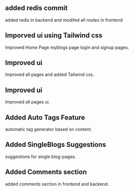 ## added redis commit

added redis in backend and modifed all routes in frontend

## Imporved ui using Tailwind css

Improved Home Page myblogs page login and signup pages.

## Improved ui

Improved all pages and added Tailwind css.

## Improved ui

Improved all pages ui.

## Added Auto Tags Feature

automatic tag generator based on content.

## Added SingleBlogs Suggestions

suggestions for single blog-pages.

## Added Comments section

added comments section in frontend and backend.
